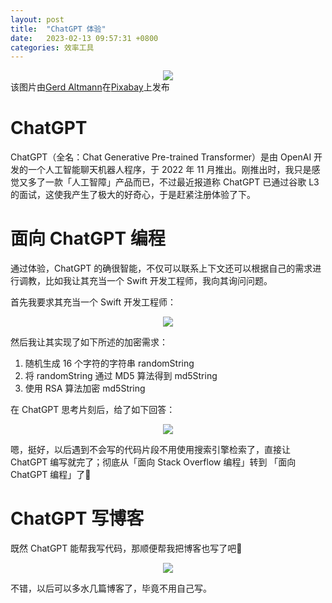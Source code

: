 ```yaml
---
layout: post
title:  "ChatGPT 体验"
date:   2023-02-13 09:57:31 +0800
categories: 效率工具
---
```


<center class="half">
    <img src="{{site.url}}/assets/postImages/ios/202302/ai-header.jpg"/>
</center>
该图片由<a href="https://pixabay.com/zh/users/geralt-9301/?utm_source=link-attribution&amp;utm_medium=referral&amp;utm_campaign=image&amp;utm_content=3706562">Gerd Altmann</a>在<a href="https://pixabay.com/zh//?utm_source=link-attribution&amp;utm_medium=referral&amp;utm_campaign=image&amp;utm_content=3706562">Pixabay</a>上发布

# ChatGPT
ChatGPT（全名：Chat Generative Pre-trained Transformer）是由 OpenAI 开发的一个人工智能聊天机器人程序，于 2022 年 11 月推出。刚推出时，我只是感觉又多了一款「人工智障」产品而已，不过最近报道称 ChatGPT 已通过谷歌 L3 的面试，这使我产生了极大的好奇心，于是赶紧注册体验了下。

# 面向 ChatGPT 编程
通过体验，ChatGPT 的确很智能，不仅可以联系上下文还可以根据自己的需求进行调教，比如我让其充当一个 Swift 开发工程师，我向其询问问题。

首先我要求其充当一个 Swift 开发工程师：
<center class="half">
    <img src="{{site.url}}/assets/postImages/ios/202302/Swift-dev.png"/>
</center>

然后我让其实现了如下所述的加密需求：
1. 随机生成 16 个字符的字符串 randomString 
2. 将 randomString 通过 MD5 算法得到 md5String 
3. 使用 RSA 算法加密 md5String

在 ChatGPT 思考片刻后，给了如下回答：
<center class="half">
    <img src="{{site.url}}/assets/postImages/ios/202302/anw-encrypt.png"/>
</center>

嗯，挺好，以后遇到不会写的代码片段不用使用搜索引擎检索了，直接让 ChatGPT 编写就完了；彻底从「面向 Stack Overflow 编程」转到 「面向 ChatGPT 编程」了🤨

# ChatGPT 写博客
既然 ChatGPT 能帮我写代码，那顺便帮我把博客也写了吧🙂
<center class="half">
    <img src="{{site.url}}/assets/postImages/ios/202302/ChatGPT-blog.png"/>
</center>

不错，以后可以多水几篇博客了，毕竟不用自己写。